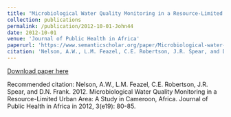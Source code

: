 ```yaml
---
title: "Microbiological Water Quality Monitoring in a Resource-Limited Urban Area: A Study in Cameroon, Africa"
collection: publications
permalink: /publication/2012-10-01-John44
date: 2012-10-01
venue: 'Journal of Public Health in Africa'
paperurl: 'https://www.semanticscholar.org/paper/Microbiological-water-quality-monitoring-in-a-urban-Nelson-Feazel/d24e4855d94b13ba26ff214593983d8b484eb263'
citation: 'Nelson, A.W., L.M. Feazel, C.E. Robertson, J.R. Spear, and D.N. Frank.  2012.  Microbiological Water Quality Monitoring in a Resource-Limited Urban Area: A Study in Cameroon, Africa.  Journal of Public Health in Africa in 2012, 3(e19):  80-85.'
---
```


<a href='https://www.semanticscholar.org/paper/Microbiological-water-quality-monitoring-in-a-urban-Nelson-Feazel/d24e4855d94b13ba26ff214593983d8b484eb263'>Download paper here</a>

Recommended citation: Nelson, A.W., L.M. Feazel, C.E. Robertson, J.R. Spear, and D.N. Frank.  2012.  Microbiological Water Quality Monitoring in a Resource-Limited Urban Area: A Study in Cameroon, Africa.  Journal of Public Health in Africa in 2012, 3(e19):  80-85.